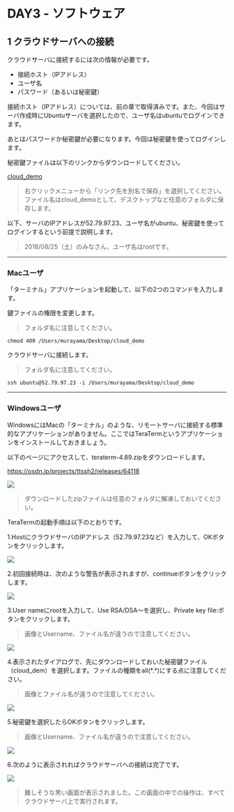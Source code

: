 # DAY3 - ソフトウェア

## 1 クラウドサーバへの接続

クラウドサーバに接続するには次の情報が必要です。

+ 接続ホスト（IPアドレス）
+ ユーザ名
+ パスワード（あるいは秘密鍵）

接続ホスト（IPアドレス）については、前の章で取得済みです。また、今回はサーバ作成時にUbuntuサーバを選択したので、ユーザ名はubuntuでログインできます。

あとはパスワードか秘密鍵が必要になります。今回は秘密鍵を使ってログインします。

秘密鍵ファイルは以下のリンクからダウンロードしてください。

[cloud_demo](cloud_demo)

> 右クリックメニューから「リンク先を別名で保存」を選択してください。ファイル名はcloud_demoとして、デスクトップなど任意のフォルダに保存します。

以下、サーバのIPアドレスが52.79.97.23、ユーザ名がubuntu、秘密鍵を使ってログインするという前提で説明します。

> 2018/08/25（土）のみなさん、ユーザ名はrootです。

---

### Macユーザ

「ターミナル」アプリケーションを起動して、以下の2つのコマンドを入力します。

鍵ファイルの権限を変更します。

> フォルダ名に注意してください。

```
chmod 400 /Users/murayama/Desktop/cloud_demo
```

クラウドサーバに接続します。

> フォルダ名に注意してください。

```
ssh ubuntu@52.79.97.23 -i /Users/murayama/Desktop/cloud_demo
```

---

### Windowsユーザ

WindowsにはMacの「ターミナル」のような、リモートサーバに接続する標準的なアプリケーションがありません。ここではTeraTermというアプリケーションをインストールしておきましょう。

以下のページにアクセスして、teraterm-4.89.zipをダウンロードします。

https://osdn.jp/projects/ttssh2/releases/64118

<img src="https://s3-ap-northeast-1.amazonaws.com/itcaret/itc_seminar/TT00.PNG" >


> ダウンロードしたzipファイルは任意のフォルダに解凍しておいてください。


TeraTermの起動手順は以下のとおりです。

1.HostにクラウドサーバのIPアドレス（52.79.97.23など）を入力して、OKボタンをクリックします。

<img src="https://s3-ap-northeast-1.amazonaws.com/itcaret/itc_seminar/TT01.PNG" >

2.初回接続時は、次のような警告が表示されますが、continueボタンをクリックします。

<img src="https://s3-ap-northeast-1.amazonaws.com/itcaret/itc_seminar/TT02.PNG" >

3.User nameにrootを入力して、Use RSA/DSA〜を選択し、Private key file:ボタンをクリックします。

> 画像とUsername、ファイル名が違うので注意してください。

<img src="https://s3-ap-northeast-1.amazonaws.com/itcaret/itc_seminar/TT04.PNG" >

4.表示されたダイアログで、先にダウンロードしておいた秘密鍵ファイル（cloud_dem）を選択します。ファイルの種類をall(\*\.\*)にする点に注意してください。

> 画像とファイル名が違うので注意してください。

<img src="https://s3-ap-northeast-1.amazonaws.com/itcaret/itc_seminar/TT03.PNG" >

5.秘密鍵を選択したらOKボタンをクリックします。

> 画像とUsername、ファイル名が違うので注意してください。

<img src="https://s3-ap-northeast-1.amazonaws.com/itcaret/itc_seminar/TT06.PNG" >

6.次のように表示されればクラウドサーバへの接続は完了です。

<img src="https://s3-ap-northeast-1.amazonaws.com/itcaret/itc_seminar/TT05.PNG" >


> 難しそうな黒い画面が表示されました。この画面の中での操作は、すべてクラウドサーバ上で実行されます。
